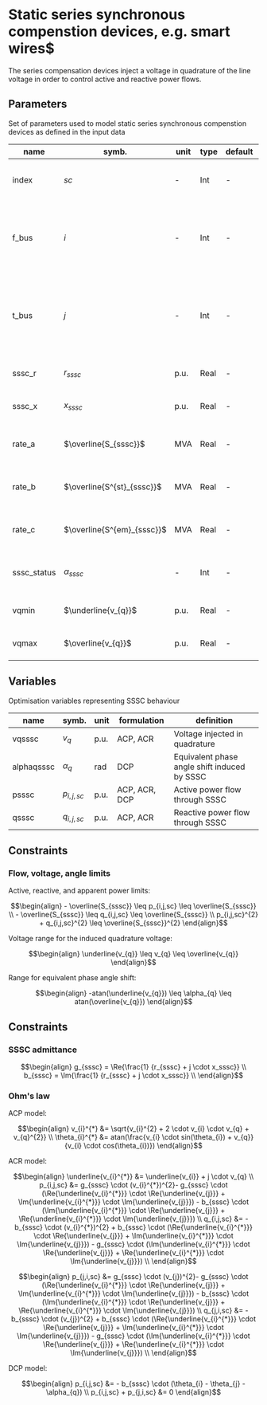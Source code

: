 # Static series synchronous compenstion devices, e.g. smart wires$

The series compensation devices inject a voltage in quadrature of the line voltage in order to control active and reactive power flows.

## Parameters

Set of parameters used to model static series synchronous compenstion devices as defined in the input data

| name          | symb.                     | unit  | type      | default  | definition                                                           |
|---------------|---------------------------|-------|-----------|----------|----------------------------------------------------------------------|
| index         | $sc$                      | -     | Int       | -        | unique index of the sereies compensator                                  |
| f_bus         | $i$                       | -     | Int       | -        | unique index of the bus to which the series compensator is originating from |
| t_bus         | $j$                       | -     | Int       | -        | unique index of the bus to which the series compensator is terminating at |
| sssc_r        | $r_{sssc}$                | p.u.  | Real      | -        | resistance of the series compensator |
| sssc_x        | $x_{sssc}$                | p.u.  | Real      | -        | inductance of the series compensator |
| rate_a        | $\overline{S_{sssc}}$     | MVA   | Real      | -        | long term rating of series compensator |
| rate_b        | $\overline{S^{st}_{sssc}}$| MVA   | Real      | -        | short term term rating of series compensator |
| rate_c        | $\overline{S^{em}_{sssc}}$| MVA   | Real      | -        | emergency rating of series compensator |
| sssc_status   | $\alpha_{sssc}$           | -     | Int       | -        | status indicator of series compensator |
| vqmin         | $\underline{v_{q}}$       | p.u.  | Real      | -        | minimum quadrature voltage |
| vqmax         | $\overline{v_{q}}$        | p.u.  | Real      | -        | maximum quadrature voltage |

## Variables

Optimisation variables representing SSSC behaviour

| name          | symb.                 | unit  | formulation     | definition                                                                  |
|---------------|-----------------------|-------|-----------------|----------------------------------------------------------------------------|
| vqsssc        |$v_{q}$                | p.u.  | ACP,  ACR      | Voltage injected in quadrature                      |
| alphaqsssc    |$\alpha_{q}$           | rad   | DCP             | Equivalent phase angle shift induced by SSSC |
| psssc         |$p_{i,j,sc}$           | p.u.  | ACP, ACR,  DCP | Active power flow through SSSC |
| qsssc         |$q_{i,j,sc}$           | p.u.  | ACP, ACR      | Reactive power flow through SSSC |

## Constraints

### Flow, voltage, angle limits

Active, reactive, and apparent power limits:
```math
\begin{align}
- \overline{S_{sssc}} \leq p_{i,j,sc} \leq \overline{S_{sssc}} \\
- \overline{S_{sssc}} \leq q_{i,j,sc} \leq \overline{S_{sssc}} \\
p_{i,j,sc}^{2} + q_{i,j,sc}^{2} \leq \overline{S_{sssc}}^{2}
\end{align}
```

Voltage range for the induced quadrature voltage:
```math
\begin{align}
\underline{v_{q}} \leq v_{q} \leq \overline{v_{q}}
\end{align}
```

Range for equivalent phase angle shift:
```math
\begin{align}
-atan(\underline{v_{q}}) \leq \alpha_{q} \leq atan(\overline{v_{q}})
\end{align}
```

## Constraints

### SSSC admittance
```math
\begin{align}
g_{sssc} = \Re{\frac{1} {r_{sssc} + j \cdot x_sssc}} \\
b_{sssc} = \Im{\frac{1} {r_{sssc} + j \cdot x_sssc}} \\
\end{align}
```

### Ohm's law
ACP model:
```math
\begin{align}
v_{i}^{*} &= \sqrt{v_{i}^{2} + 2 \cdot v_{i} \cdot v_{q} + v_{q}^{2}} \\
\theta_{i}^{*} &= atan(\frac{v_{i} \cdot sin(\theta_{i}) + v_{q}}{v_{i} \cdot cos(\theta_{i})})  
\end{align}
```

ACR model:

```math
\begin{align}
\underline{v_{i}^{*}} &= \underline{v_{i}} + j \cdot v_{q} \\
p_{i,j,sc} &= g_{sssc} \cdot (v_{i}^{*})^{2}- g_{sssc} \cdot (\Re{\underline{v_{i}^{*}}} \cdot \Re{\underline{v_{j}}} + \Im{\underline{v_{i}^{*}}} \cdot \Im{\underline{v_{j}}})  - b_{sssc} \cdot (\Im{\underline{v_{i}^{*}}} \cdot \Re{\underline{v_{j}}} + \Re{\underline{v_{i}^{*}}} \cdot \Im{\underline{v_{j}}}) \\
q_{i,j,sc} &= -b_{sssc} \cdot (v_{i}^{*})^{2} + b_{sssc} \cdot (\Re{\underline{v_{i}^{*}}} \cdot \Re{\underline{v_{j}}} + \Im{\underline{v_{i}^{*}}} \cdot \Im{\underline{v_{j}}})  - g_{sssc} \cdot (\Im{\underline{v_{i}^{*}}} \cdot \Re{\underline{v_{j}}} + \Re{\underline{v_{i}^{*}}} \cdot \Im{\underline{v_{j}}}) \\
\end{align}
```
```math
\begin{align}
p_{j,i,sc} &= g_{sssc} \cdot (v_{j})^{2}- g_{sssc} \cdot (\Re{\underline{v_{i}^{*}}} \cdot \Re{\underline{v_{j}}} + \Im{\underline{v_{i}^{*}}} \cdot \Im{\underline{v_{j}}})  - b_{sssc} \cdot (\Im{\underline{v_{i}^{*}}} \cdot \Re{\underline{v_{j}}} + \Re{\underline{v_{i}^{*}}} \cdot \Im{\underline{v_{j}}}) \\
q_{j,i,sc} &= -b_{sssc} \cdot (v_{j})^{2} + b_{sssc} \cdot (\Re{\underline{v_{i}^{*}}} \cdot \Re{\underline{v_{j}}} + \Im{\underline{v_{i}^{*}}} \cdot \Im{\underline{v_{j}}})  - g_{sssc} \cdot (\Im{\underline{v_{i}^{*}}} \cdot \Re{\underline{v_{j}}} + \Re{\underline{v_{i}^{*}}} \cdot \Im{\underline{v_{j}}}) \\
\end{align}
```

DCP model:
```math
\begin{align}
p_{i,j,sc} &= - b_{sssc} \cdot (\theta_{i} - \theta_{j} - \alpha_{q}) \\
p_{i,j,sc} + p_{j,i,sc} &= 0
\end{align}
```
